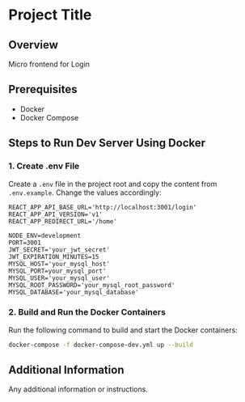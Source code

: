 # Project Title

## Overview

Micro frontend for Login

## Prerequisites

- Docker
- Docker Compose

## Steps to Run Dev Server Using Docker

### 1. Create .env File

Create a `.env` file in the project root and copy the content from `.env.example`. Change the values accordingly:

```
REACT_APP_API_BASE_URL='http://localhost:3001/login'
REACT_APP_API_VERSION='v1'
REACT_APP_REDIRECT_URL='/home'

NODE_ENV=development
PORT=3001
JWT_SECRET='your_jwt_secret'
JWT_EXPIRATION_MINUTES=15
MYSQL_HOST='your_mysql_host'
MYSQL_PORT=your_mysql_port'
MYSQL_USER='your_mysql_user'
MYSQL_ROOT_PASSWORD='your_mysql_root_password'
MYSQL_DATABASE='your_mysql_database'
```

### 2. Build and Run the Docker Containers

Run the following command to build and start the Docker containers:

```sh
docker-compose -f docker-compose-dev.yml up --build
```

## Additional Information

Any additional information or instructions.
